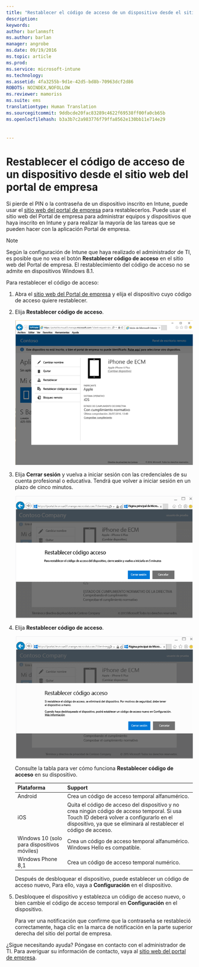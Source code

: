 ```yaml
---
title: "Restablecer el código de acceso de un dispositivo desde el sitio web del portal de empresa | Microsoft Intune"
description: 
keywords: 
author: barlanmsft
ms.author: barlan
manager: angrobe
ms.date: 09/19/2016
ms.topic: article
ms.prod: 
ms.service: microsoft-intune
ms.technology: 
ms.assetid: 4fa3255b-9d1e-42d5-bd8b-70963dcf2d86
ROBOTS: NOINDEX,NOFOLLOW
ms.reviewer: mamoriss
ms.suite: ems
translationtype: Human Translation
ms.sourcegitcommit: 9ddbcde20fac83289c4622f69538ff00fa0cb65b
ms.openlocfilehash: b3a3b7c2a983776f79ffa8562e130bb11e714e29


---
```



# <a name="reset-your-device-passcode-from-the-company-portal-website"></a>Restablecer el código de acceso de un dispositivo desde el sitio web del portal de empresa

Si pierde el PIN o la contraseña de un dispositivo inscrito en Intune, puede usar el [sitio web del portal de empresa](http://portal.manage.microsoft.com) para restablecerlos. Puede usar el sitio web del Portal de empresa para administrar equipos y dispositivos que haya inscrito en Intune y para realizar la mayoría de las tareas que se pueden hacer con la aplicación Portal de empresa.

> [!NOTE]
> Según la configuración de Intune que haya realizado el administrador de TI, es posible que no vea el botón **Restablecer código de acceso** en el sitio web del Portal de empresa. El restablecimiento del código de acceso no se admite en dispositivos Windows 8.1.

Para restablecer el código de acceso:

1.  Abra el [sitio web del Portal de empresa](http://portal.manage.microsoft.com) y elija el dispositivo cuyo código de acceso quiere restablecer.

2.  Elija **Restablecer código de acceso**.

    ![Detalles del dispositivo con el botón Restablecer código de acceso](./media/iwp-screen-with-all-options.png)

3.  Elija **Cerrar sesión** y vuelva a iniciar sesión con las credenciales de su cuenta profesional o educativa. Tendrá que volver a iniciar sesión en un plazo de cinco minutos.

    ![Mensaje de restablecimiento con el botón Cerrar sesión](./media/iwp-2-sign-out.png)

4.  Elija **Restablecer código de acceso**.

    ![Mensaje que explica lo que ocurre al restablecer el código de acceso](./media/iwp-3-tap-reset-passcode-after-signin.png)

    Consulte la tabla para ver cómo funciona **Restablecer código de acceso** en su dispositivo.

    |Plataforma|Support|
    |------------|-----------|
    |Android|Crea un código de acceso temporal alfanumérico.|
    |iOS|Quita el código de acceso del dispositivo y no crea ningún código de acceso temporal. Si usa Touch ID deberá volver a configurarlo en el dispositivo, ya que se eliminará al restablecer el código de acceso.|
    |Windows 10 (solo para dispositivos móviles)|Crea un código de acceso temporal alfanumérico. Windows Hello es compatible.|
    |Windows Phone 8,1|Crea un código de acceso temporal numérico.|
    Después de desbloquear el dispositivo, puede establecer un código de acceso nuevo, Para ello, vaya a **Configuración** en el dispositivo.

5.  Desbloquee el dispositivo y establezca un código de acceso nuevo, o bien cambie el código de acceso temporal en **Configuración** en el dispositivo.

    Para ver una notificación que confirme que la contraseña se restableció correctamente, haga clic en la marca de notificación en la parte superior derecha del sitio del portal de empresa.

¿Sigue necesitando ayuda? Póngase en contacto con el administrador de TI. Para averiguar su información de contacto, vaya al [sitio web del portal de empresa](http://portal.manage.microsoft.com).



<!--HONumber=Nov16_HO2-->


